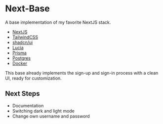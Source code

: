 # Next-Base

A base implementation of my favorite NextJS stack.

- [NextJS](https://nextjs.org/)
- [TailwindCSS](https://tailwindcss.com/)
- [shadcn/ui](https://ui.shadcn.com/)
- [Lucia](https://github.com/lucia-auth/lucia)
- [Prisma](https://www.prisma.io/)
- [Postgres](https://www.postgresql.org/)
- [Docker](https://www.docker.com/)

This base already implements the sign-up and sign-in process with a clean UI, ready for customization.

## Next Steps

- Documentation
- Switching dark and light mode
- Change own username and password
